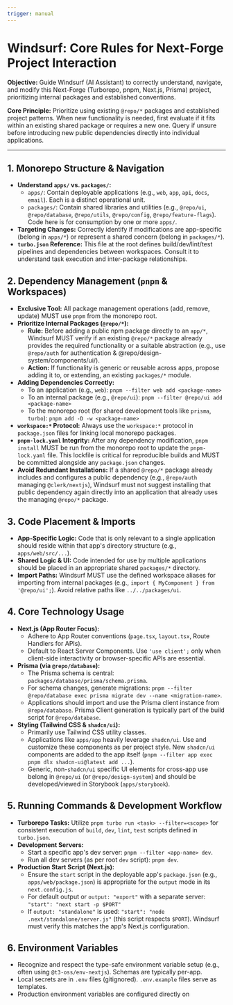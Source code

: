 ```yaml
---
trigger: manual
---
```


# Windsurf: Core Rules for Next-Forge Project Interaction

**Objective:** Guide Windsurf (AI Assistant) to correctly understand, navigate, and modify this Next-Forge (Turborepo, pnpm, Next.js, Prisma) project, prioritizing internal packages and established conventions.

**Core Principle:** Prioritize using existing `@repo/*` packages and established project patterns. When new functionality is needed, first evaluate if it fits within an existing shared package or requires a new one. Query if unsure before introducing new public dependencies directly into individual applications.

---

## 1. Monorepo Structure & Navigation

* **Understand `apps/` vs. `packages/`:**
    * `apps/`: Contain deployable applications (e.g., `web`, `app`, `api`, `docs`, `email`). Each is a distinct operational unit.
    * `packages/`: Contain shared libraries and utilities (e.g., `@repo/ui`, `@repo/database`, `@repo/utils`, `@repo/config`, `@repo/feature-flags`). Code here is for consumption by one or more `apps/`. 
* **Targeting Changes:** Correctly identify if modifications are app-specific (belong in `apps/*`) or represent a shared concern (belong in `packages/*`).
* **`turbo.json` Reference:** This file at the root defines build/dev/lint/test pipelines and dependencies between workspaces. Consult it to understand task execution and inter-package relationships.

## 2. Dependency Management (`pnpm` & Workspaces)

* **Exclusive Tool:** All package management operations (add, remove, update) MUST use `pnpm` from the monorepo root.
* **Prioritize Internal Packages (`@repo/*`):**
    * **Rule:** Before adding a public npm package directly to an `app/*`, Windsurf MUST verify if an existing `@repo/*` package already provides the required functionality or a suitable abstraction (e.g., use `@repo/auth` for authentication & @repo/design-system/components/ui/).
    * **Action:** If functionality is generic or reusable across apps, propose adding it to, or extending, an existing `packages/*` module.
* **Adding Dependencies Correctly:**
    * To an application (e.g., `web`): `pnpm --filter web add <package-name>`
    * To an internal package (e.g., `@repo/ui`): `pnpm --filter @repo/ui add <package-name>`
    * To the monorepo root (for shared development tools like `prisma`, `turbo`): `pnpm add -D -w <package-name>`
* **`workspace:*` Protocol:** Always use the `workspace:*` protocol in `package.json` files for linking local monorepo packages.
* **`pnpm-lock.yaml` Integrity:** After any dependency modification, `pnpm install` MUST be run from the monorepo root to update the `pnpm-lock.yaml` file. This lockfile is critical for reproducible builds and MUST be committed alongside any `package.json` changes.
* **Avoid Redundant Installations:** If a shared `@repo/*` package already includes and configures a public dependency (e.g., `@repo/auth` managing `@clerk/nextjs`), Windsurf must not suggest installing that public dependency again directly into an application that already uses the managing `@repo/*` package.

## 3. Code Placement & Imports

* **App-Specific Logic:** Code that is only relevant to a single application should reside within that app's directory structure (e.g., `apps/web/src/...`).
* **Shared Logic & UI:** Code intended for use by multiple applications should be placed in an appropriate shared `packages/*` directory.
* **Import Paths:** Windsurf MUST use the defined workspace aliases for importing from internal packages (e.g., `import { MyComponent } from '@repo/ui';`). Avoid relative paths like `../../packages/ui`.

## 4. Core Technology Usage

* **Next.js (App Router Focus):**
    * Adhere to App Router conventions (`page.tsx`, `layout.tsx`, Route Handlers for APIs).
    * Default to React Server Components. Use `'use client';` only when client-side interactivity or browser-specific APIs are essential.
* **Prisma (via `@repo/database`):**
    * The Prisma schema is central: `packages/database/prisma/schema.prisma`.
    * For schema changes, generate migrations: `pnpm --filter @repo/database exec prisma migrate dev --name <migration-name>`.
    * Applications should import and use the Prisma client instance from `@repo/database`. Prisma Client generation is typically part of the build script for `@repo/database`.
* **Styling (Tailwind CSS & `shadcn/ui`):**
    * Primarily use Tailwind CSS utility classes.
    * Applications like `apps/app` heavily leverage `shadcn/ui`. Use and customize these components as per project style. New `shadcn/ui` components are added to the app itself (`pnpm --filter app exec pnpm dlx shadcn-ui@latest add ...`).
    * Generic, non-`shadcn/ui` specific UI elements for cross-app use belong in `@repo/ui` (or `@repo/design-system`) and should be developed/viewed in Storybook (`apps/storybook`).

## 5. Running Commands & Development Workflow

* **Turborepo Tasks:** Utilize `pnpm turbo run <task> --filter=<scope>` for consistent execution of `build`, `dev`, `lint`, `test` scripts defined in `turbo.json`.
* **Development Servers:**
    * Start a specific app's dev server: `pnpm --filter <app-name> dev`.
    * Run all dev servers (as per root `dev` script): `pnpm dev`.
* **Production Start Script (Next.js):**
    * Ensure the `start` script in the deployable app's `package.json` (e.g., `apps/web/package.json`) is appropriate for the `output` mode in its `next.config.js`.
    * For default output or `output: "export"` with a separate server: `"start": "next start -p $PORT"`
    * If `output: "standalone"` is used: `"start": "node .next/standalone/server.js"` (this script respects `$PORT`). Windsurf must verify this matches the app's Next.js configuration.

## 6. Environment Variables

* Recognize and respect the type-safe environment variable setup (e.g., often using `@t3-oss/env-nextjs`). Schemas are typically per-app.
* Local secrets are in `.env` files (gitignored). `.env.example` files serve as templates.
* Production environment variables are configured directly on